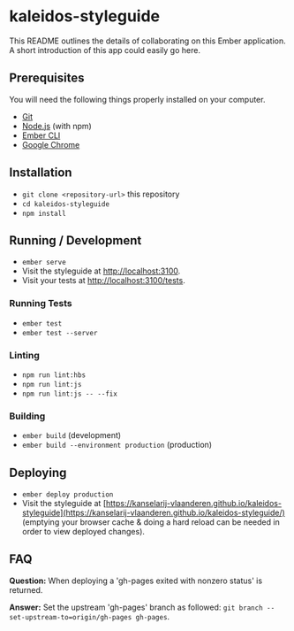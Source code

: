 # kaleidos-styleguide

This README outlines the details of collaborating on this Ember application.
A short introduction of this app could easily go here.

## Prerequisites

You will need the following things properly installed on your computer.

* [Git](https://git-scm.com/)
* [Node.js](https://nodejs.org/) (with npm)
* [Ember CLI](https://ember-cli.com/)
* [Google Chrome](https://google.com/chrome/)

## Installation

* `git clone <repository-url>` this repository
* `cd kaleidos-styleguide`
* `npm install`

## Running / Development

* `ember serve`
* Visit the styleguide at [http://localhost:3100](http://localhost:3100).
* Visit your tests at [http://localhost:3100/tests](http://localhost:3100/tests).

### Running Tests

* `ember test`
* `ember test --server`

### Linting

* `npm run lint:hbs`
* `npm run lint:js`
* `npm run lint:js -- --fix`

### Building

* `ember build` (development)
* `ember build --environment production` (production)

## Deploying

* `ember deploy production`
* Visit the styleguide at [https://kanselarij-vlaanderen.github.io/kaleidos-styleguide](https://kanselarij-vlaanderen.github.io/kaleidos-styleguide/) (emptying your browser cache & doing a hard reload can be needed in order to view deployed changes).

## FAQ

**Question:** When deploying a 'gh-pages exited with nonzero status' is returned.

**Answer:** Set the upstream 'gh-pages' branch as followed: `git branch --set-upstream-to=origin/gh-pages gh-pages`.
